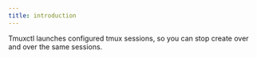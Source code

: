 ```yaml
---
title: introduction
---
```


Tmuxctl launches configured tmux sessions, so you can stop create over and over the same sessions.